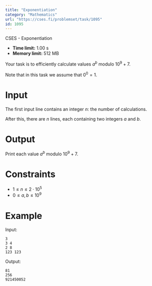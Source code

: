 ```yaml
---
title: "Exponentiation"
category: "Mathematics"
url: "https://cses.fi/problemset/task/1095"
id: 1095
---
```


CSES - Exponentiation

  * **Time limit:** 1.00 s
  * **Memory limit:** 512 MB

Your task is to efficiently calculate values $a^b$ modulo $10^9+7$.

Note that in this task we assume that $0^0=1$.

# Input

The first input line contains an integer $n$: the number of calculations.

After this, there are $n$ lines, each containing two integers $a$ and $b$.

# Output

Print each value $a^b$ modulo $10^9+7$.

# Constraints

  * $1 \le n \le 2 \cdot 10^5$
  * $0 \le a,b \le 10^9$

# Example

Input:

    
    
    3
    3 4
    2 8
    123 123
    

Output:

    
    
    81
    256
    921450052
    

